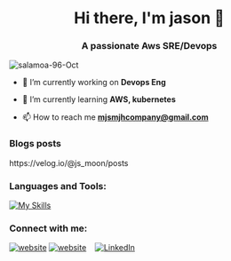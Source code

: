 <h1 align="center">Hi there, I'm jason 👋</h1>
<h3 align="center">A passionate Aws SRE/Devops </h3>

<p align="left"> <img src="https://komarev.com/ghpvc/?username=salamoa-96-Oct&label=Profile%20views&color=0e75b6&style=flat" alt="salamoa-96-Oct" /> </p>

- 🔭 I’m currently working on **Devops Eng**

- 🌱 I’m currently learning **AWS, kubernetes**

- 📫 How to reach me **mjsmjhcompany@gmail.com**

### Blogs posts
<!-- BLOG-POST-LIST:START --> https://velog.io/@js_moon/posts

### Languages and Tools:
[![My Skills](https://skillicons.dev/icons?i=js,react,html,css,nodejs,python,java,git,github,vscode&perline=5)](https://skillicons.dev)

### Connect with me:
[![website](./img/globe-light.svg)](https://velog.io/@js_moon/posts#gh-light-mode-only)
[![website](./img/globe-dark.svg)](https://velog.io/@js_moon/posts#gh-dark-mode-only)
&nbsp;&nbsp;
[![LinkedIn][linkedin-shield]][linkedin-url]

[linkedin-shield]: https://img.shields.io/badge/-LinkedIn-blue.svg?style=flat-square&logo=linkedin&colorB=555
[linkedin-url]: https://linkedin.com/in/%EC%9E%AC%EC%8A%B9-%EB%AC%B8-103a72274/
